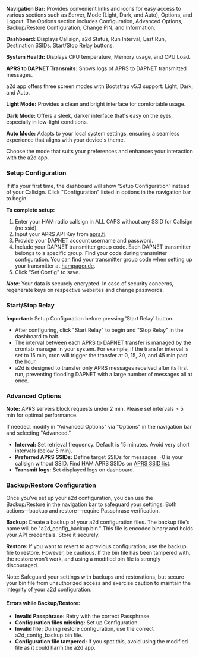 **Navigation Bar:** Provides convenient links and icons for easy access to
  various sections such as Server, Mode (Light, Dark, and Auto), Options, and
  Logout. The Options section includes Configuration, Advanced Options,
  Backup/Restore Configuration, Change PIN, and Information.

**Dashboard:** Displays Callsign, a2d Status, Run Interval, Last Run,
  Destination SSIDs. Start/Stop Relay buttons.

**System Health:** Displays CPU temperature, Memory usage, and CPU Load.

**APRS to DAPNET Transmits:** Shows logs of APRS to DAPNET transmitted messages.

a2d app offers three screen modes with Bootstrap v5.3 support: Light, Dark, and
Auto.

**Light Mode:** Provides a clean and bright interface for comfortable usage.

**Dark Mode:** Offers a sleek, darker interface that's easy on the eyes,
  especially in low-light conditions.

**Auto Mode:** Adapts to your local system settings, ensuring a seamless
  experience that aligns with your device's theme.

Choose the mode that suits your preferences and enhances your interaction with
the a2d app.

### Setup Configuration

If it's your first time, the dashboard will show 'Setup Configuration' instead
of your Callsign. Click "Configuration" listed in options in the navigation bar
to begin.

**To complete setup:**

1. Enter your HAM radio callsign in ALL CAPS without any SSID for Callsign (no
   ssid).
2. Input your APRS API Key from [aprs.fi](http://aprs.fi).
3. Provide your DAPNET account username and password.
4. Include your DAPNET transmitter group code. Each DAPNET transmitter belongs
   to a specific group. Find your code during transmitter configuration. You can
   find your transmitter group code when setting up your transmitter at
   [hampager.de](http://hampager.de).
5. Click "Set Config" to save.

***Note***: Your data is securely encrypted. In case of security concerns,
regenerate keys on respective websites and change passwords.

### Start/Stop Relay

**Important:** Setup Configuration before pressing 'Start Relay' button.

- After configuring, click "Start Relay" to begin and "Stop Relay" in the
  dashboard to halt.
- The interval between each APRS to DAPNET transfer is managed by the crontab
  manager in your system. For example, if the transfer interval is set to 15
  min, cron will trigger the transfer at 0, 15, 30, and 45 min past the hour.
- a2d is designed to transfer only APRS messages received after its first run,
  preventing flooding DAPNET with a large number of messages all at once.

### Advanced Options

**Note:** APRS servers block requests under 2 min. Please set intervals > 5 min
for optimal performance.

If needed, modify in "Advanced Options" via "Options" in the navigation bar and
selecting "Advanced."

- **Interval:** Set retrieval frequency. Default is 15 minutes. Avoid very short
  intervals (below 5 min).
- **Preferred APRS SSIDs:** Define target SSIDs for messages. -0 is your
  callsign without SSID. Find HAM APRS SSIDs on [APRS SSID
  list](http://www.aprs.org/aprs11/SSIDs.txt).
- **Transmit logs:** Set displayed logs on dashboard.

### Backup/Restore Configuration

Once you've set up your a2d configuration, you can use the Backup/Restore in the
navigation bar to safeguard your settings. Both actions—backup and
restore—require Passphrase verification.

**Backup:** Create a backup of your a2d configuration files. The backup file's
name will be "a2d_config_backup.bin." This file is encoded binary and holds your
API credentials. Store it securely.

**Restore:** If you want to revert to a previous configuration, use the backup
file to restore. However, be cautious. If the bin file has been tampered with,
the restore won't work, and using a modified bin file is strongly discouraged.

Note: Safeguard your settings with backups and restorations, but secure your bin
file from unauthorized access and exercise caution to maintain the integrity of
your a2d configuration.

#### Errors while Backup/Restore:

- **Invalid Passphrase:** Retry with the correct Passphrase.
- **Configuration files missing:** Set up Configuration.
- **Invalid file:** During restore configuration, use the correct
  a2d_config_backup.bin file.
- **Configuration file tampered:** If you spot this, avoid using the modified
  file as it could harm the a2d app.
